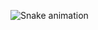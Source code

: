 ![Snake animation](https://github.com/Usik177/Usik177/blob/output/github-contribution-grid-snake.svg)

